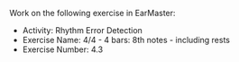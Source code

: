 Work on the following exercise in EarMaster:
- Activity: Rhythm Error Detection
- Exercise Name: 4/4 - 4 bars: 8th notes - including rests
- Exercise Number: 4.3

